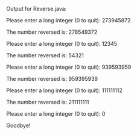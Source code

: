 Output for Reverse.java:



Please enter a long integer (0 to quit): 273945872

The number reversed is: 278549372

Please enter a long integer (0 to quit): 12345

The number reversed is: 54321

Please enter a long integer (0 to quit): 939593959

The number reversed is: 959395939

Please enter a long integer (0 to quit): 111111112

The number reversed is: 211111111

Please enter a long integer (0 to quit): 0

Goodbye!







